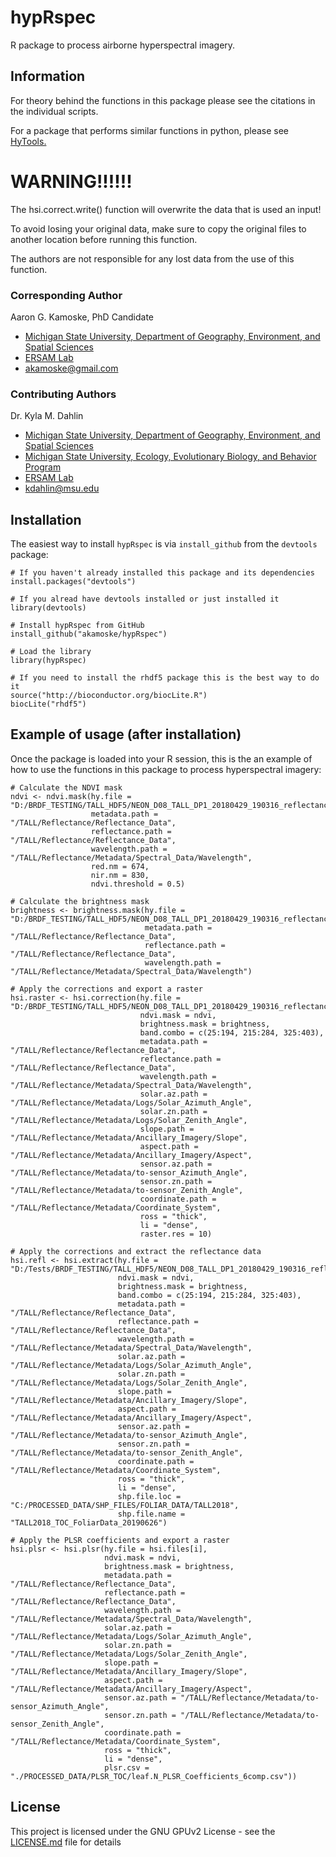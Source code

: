 # hypRspec

R package to process airborne hyperspectral imagery.

## Information

For theory behind the functions in this package please see the citations in the individual scripts. 

For a package that performs similar functions in python, please see [HyTools.](https://github.com/EnSpec/HyTools-sandbox)  

# WARNING!!!!!!

The hsi.correct.write() function will overwrite the data that is used an input!

To avoid losing your original data, make sure to copy the original files to another location
before running this function.

The authors are not responsible for any lost data from the use of this function.

### Corresponding Author

Aaron G. Kamoske, PhD Candidate
   
  + [Michigan State University, Department of Geography, Environment, and Spatial Sciences](http://geo.msu.edu/)      
  + [ERSAM Lab](https://www.ersamlab.com/)   
  + akamoske@gmail.com

### Contributing Authors

Dr. Kyla M. Dahlin
  + [Michigan State University, Department of Geography, Environment, and Spatial Sciences](http://geo.msu.edu/)
  + [Michigan State University, Ecology, Evolutionary Biology, and Behavior Program](https://eebb.msu.edu/)
  + [ERSAM Lab](https://www.ersamlab.com/)
  + kdahlin@msu.edu
  
## Installation

The easiest way to install `hypRspec` is via `install_github` from the `devtools` package:

```
# If you haven't already installed this package and its dependencies
install.packages("devtools")

# If you alread have devtools installed or just installed it
library(devtools)

# Install hypRspec from GitHub
install_github("akamoske/hypRspec")

# Load the library
library(hypRspec)

# If you need to install the rhdf5 package this is the best way to do it
source("http://bioconductor.org/biocLite.R")
biocLite("rhdf5")
```

## Example of usage (after installation)

Once the package is loaded into your R session, this is the an example of how to use the functions in this package
to process hyperspectral imagery:

```
# Calculate the NDVI mask
ndvi <- ndvi.mask(hy.file = "D:/BRDF_TESTING/TALL_HDF5/NEON_D08_TALL_DP1_20180429_190316_reflectance.h5",
                  metadata.path = "/TALL/Reflectance/Reflectance_Data",
                  reflectance.path = "/TALL/Reflectance/Reflectance_Data",
                  wavelength.path = "/TALL/Reflectance/Metadata/Spectral_Data/Wavelength",
                  red.nm = 674,
                  nir.nm = 830,
                  ndvi.threshold = 0.5)

# Calculate the brightness mask
brightness <- brightness.mask(hy.file = "D:/BRDF_TESTING/TALL_HDF5/NEON_D08_TALL_DP1_20180429_190316_reflectance.h5",
                              metadata.path = "/TALL/Reflectance/Reflectance_Data",
                              reflectance.path = "/TALL/Reflectance/Reflectance_Data",
                              wavelength.path = "/TALL/Reflectance/Metadata/Spectral_Data/Wavelength")

# Apply the corrections and export a raster
hsi.raster <- hsi.correction(hy.file = "D:/BRDF_TESTING/TALL_HDF5/NEON_D08_TALL_DP1_20180429_190316_reflectance.h5",
                             ndvi.mask = ndvi,
                             brightness.mask = brightness,
                             band.combo = c(25:194, 215:284, 325:403),
                             metadata.path = "/TALL/Reflectance/Reflectance_Data",
                             reflectance.path = "/TALL/Reflectance/Reflectance_Data",
                             wavelength.path = "/TALL/Reflectance/Metadata/Spectral_Data/Wavelength",
                             solar.az.path = "/TALL/Reflectance/Metadata/Logs/Solar_Azimuth_Angle",
                             solar.zn.path = "/TALL/Reflectance/Metadata/Logs/Solar_Zenith_Angle",
                             slope.path = "/TALL/Reflectance/Metadata/Ancillary_Imagery/Slope",
                             aspect.path = "/TALL/Reflectance/Metadata/Ancillary_Imagery/Aspect",
                             sensor.az.path = "/TALL/Reflectance/Metadata/to-sensor_Azimuth_Angle",
                             sensor.zn.path = "/TALL/Reflectance/Metadata/to-sensor_Zenith_Angle",
                             coordinate.path = "/TALL/Reflectance/Metadata/Coordinate_System",
                             ross = "thick",
                             li = "dense",
                             raster.res = 10)
                             
# Apply the corrections and extract the reflectance data
hsi.refl <- hsi.extract(hy.file = "D:/Tests/BRDF_TESTING/TALL_HDF5/NEON_D08_TALL_DP1_20180429_190316_reflectance.h5",
                        ndvi.mask = ndvi,
                        brightness.mask = brightness,
                        band.combo = c(25:194, 215:284, 325:403),
                        metadata.path = "/TALL/Reflectance/Reflectance_Data",
                        reflectance.path = "/TALL/Reflectance/Reflectance_Data",
                        wavelength.path = "/TALL/Reflectance/Metadata/Spectral_Data/Wavelength",
                        solar.az.path = "/TALL/Reflectance/Metadata/Logs/Solar_Azimuth_Angle",
                        solar.zn.path = "/TALL/Reflectance/Metadata/Logs/Solar_Zenith_Angle",
                        slope.path = "/TALL/Reflectance/Metadata/Ancillary_Imagery/Slope",
                        aspect.path = "/TALL/Reflectance/Metadata/Ancillary_Imagery/Aspect",
                        sensor.az.path = "/TALL/Reflectance/Metadata/to-sensor_Azimuth_Angle",
                        sensor.zn.path = "/TALL/Reflectance/Metadata/to-sensor_Zenith_Angle",
                        coordinate.path = "/TALL/Reflectance/Metadata/Coordinate_System",
                        ross = "thick",
                        li = "dense",
                        shp.file.loc = "C:/PROCESSED_DATA/SHP_FILES/FOLIAR_DATA/TALL2018",
                        shp.file.name = "TALL2018_TOC_FoliarData_20190626")
                        
# Apply the PLSR coefficients and export a raster
hsi.plsr <- hsi.plsr(hy.file = hsi.files[i],
                     ndvi.mask = ndvi,
                     brightness.mask = brightness,
                     metadata.path = "/TALL/Reflectance/Reflectance_Data",
                     reflectance.path = "/TALL/Reflectance/Reflectance_Data",
                     wavelength.path = "/TALL/Reflectance/Metadata/Spectral_Data/Wavelength",
                     solar.az.path = "/TALL/Reflectance/Metadata/Logs/Solar_Azimuth_Angle",
                     solar.zn.path = "/TALL/Reflectance/Metadata/Logs/Solar_Zenith_Angle",
                     slope.path = "/TALL/Reflectance/Metadata/Ancillary_Imagery/Slope",
                     aspect.path = "/TALL/Reflectance/Metadata/Ancillary_Imagery/Aspect",
                     sensor.az.path = "/TALL/Reflectance/Metadata/to-sensor_Azimuth_Angle",
                     sensor.zn.path = "/TALL/Reflectance/Metadata/to-sensor_Zenith_Angle",
                     coordinate.path = "/TALL/Reflectance/Metadata/Coordinate_System",
                     ross = "thick",
                     li = "dense",
                     plsr.csv = "./PROCESSED_DATA/PLSR_TOC/leaf.N_PLSR_Coefficients_6comp.csv"))
```
## License

This project is licensed under the GNU GPUv2 License - see the [LICENSE.md](LICENSE.md) file for details


